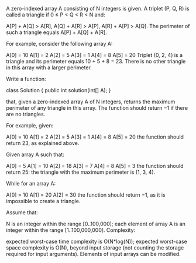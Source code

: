 A zero-indexed array A consisting of N integers is given. A triplet (P, Q, R) is called a triangle if 0 ≤ P < Q < R < N and:

A[P] + A[Q] > A[R],
A[Q] + A[R] > A[P],
A[R] + A[P] > A[Q].
The perimeter of such a triangle equals A[P] + A[Q] + A[R].

For example, consider the following array A:

  A[0] = 10
  A[1] = 2
  A[2] = 5
  A[3] = 1
  A[4] = 8
  A[5] = 20
Triplet (0, 2, 4) is a triangle and its perimeter equals 10 + 5 + 8 = 23. There is no other triangle in this array with a larger perimeter.

Write a function:

class Solution { public int solution(int[] A); }

that, given a zero-indexed array A of N integers, returns the maximum perimeter of any triangle in this array. The function should return −1 if there are no triangles.

For example, given:

  A[0] = 10
  A[1] = 2
  A[2] = 5
  A[3] = 1
  A[4] = 8
  A[5] = 20
the function should return 23, as explained above.

Given array A such that:

  A[0] = 5
  A[1] = 10
  A[2] = 18
  A[3] = 7
  A[4] = 8
  A[5] = 3
the function should return 25: the triangle with the maximum perimeter is (1, 3, 4).

While for an array A:

  A[0] = 10
  A[1] = 20
  A[2] = 30
the function should return −1, as it is impossible to create a triangle.

Assume that:

N is an integer within the range [0..100,000];
each element of array A is an integer within the range [1..100,000,000].
Complexity:

expected worst-case time complexity is O(N*log(N));
expected worst-case space complexity is O(N), beyond input storage (not counting the storage required for input arguments).
Elements of input arrays can be modified.